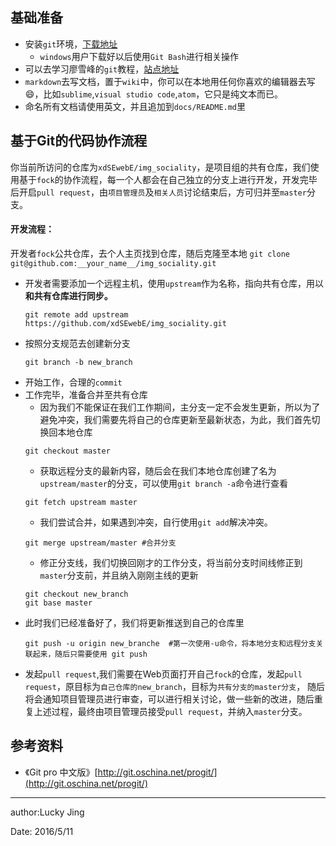 ## 基础准备

- 安装`git`环境，[下载地址](https://git-scm.com/download/)
    - `windows`用户下载好以后使用`Git Bash`进行相关操作
- 可以去学习廖雪峰的`git`教程，[站点地址](http://www.liaoxuefeng.com/wiki/0013739516305929606dd18361248578c67b8067c8c017b000/)
- `markdown`去写文档，置于`wiki`中，你可以在本地用任何你喜欢的编辑器去写😄，比如`sublime`,`visual studio code`,`atom`，它只是纯文本而已。
- 命名所有文档请使用英文，并且追加到`docs/README.md`里

## 基于Git的代码协作流程

你当前所访问的仓库为`xdSEwebE/img_sociality`，是项目组的共有仓库，我们使用基于`fock`的协作流程，每一个人都会在自己独立的分支上进行开发，开发完毕后开启`pull request`，由`项目管理员`及`相关人员`讨论结束后，方可归并至`master`分支。

#### 开发流程：
开发者`fock`公共仓库，去个人主页找到仓库，随后克隆至本地
    ```
    git clone git@github.com:__your_name__/img_sociality.git
    ```
- 开发者需要添加一个远程主机，使用`upstream`作为名称，指向共有仓库，用以**和共有仓库进行同步。**
    ```
    git remote add upstream https://github.com/xdSEwebE/img_sociality.git
    ```
- 按照分支规范去创建新分支
    ```
    git branch -b new_branch
    ```
- 开始工作，合理的`commit`
- 工作完毕，准备合并至共有仓库
    - 因为我们不能保证在我们工作期间，主分支一定不会发生更新，所以为了避免冲突，我们需要先将自己的仓库更新至最新状态，为此，我们首先切换回本地仓库
    ```
    git checkout master
    ```
    - 获取远程分支的最新内容，随后会在我们本地仓库创建了名为`upstream/master`的分支，可以使用`git branch -a`命令进行查看
    ```
    git fetch upstream master
    ```
    - 我们尝试合并，如果遇到冲突，自行使用`git add`解决冲突。
    ```
    git merge upstream/master #合并分支
    ```
    - 修正分支线，我们切换回刚才的工作分支，将当前分支时间线修正到`master`分支前，并且纳入刚刚主线的更新
    ```
    git checkout new_branch
    git base master
    ```
- 此时我们已经准备好了，我们将更新推送到自己的仓库里
	```
    git push -u origin new_branche  #第一次使用-u命令，将本地分支和远程分支关联起来，随后只需要使用 git push
	```
- 发起`pull request`,我们需要在Web页面打开自己`fock`的仓库，发起`pull request`，原目标为`自己仓库的new_branch`，目标为`共有分支的master分支`，
随后将会通知项目管理员进行审查，可以进行相关讨论，做一些新的改进，随后重复上述过程，最终由项目管理员接受`pull request`，并纳入`master`分支。

## 参考资料

- 《Git pro 中文版》[http://git.oschina.net/progit/](http://git.oschina.net/progit/)

---

author:Lucky Jing
 
Date: 2016/5/11 
